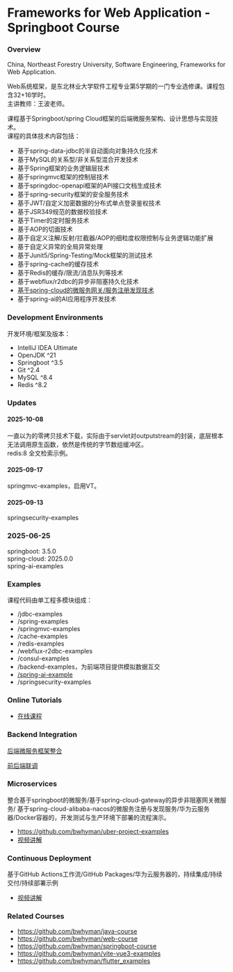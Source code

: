 # Frameworks for Web Application - Springboot Course

### Overview

China, Northeast Forestry University, Software Engineering, Frameworks for Web Application.

Web系统框架，是东北林业大学软件工程专业第5学期的一门专业选修课。课程包含32+16学时。  
主讲教师：王波老师。  

课程基于Springboot/spring Cloud框架的后端微服务架构、设计思想与实现技术。  
课程的具体技术内容包括：

- 基于spring-data-jdbc的半自动面向对象持久化技术
- 基于MySQL的关系型/非关系型混合开发技术
- 基于Spring框架的业务逻辑层技术
- 基于springmvc框架的控制层技术
- 基于springdoc-openapi框架的API接口文档生成技术
- 基于spring-security框架的安全服务技术
- 基于JWT/自定义加密数据的分布式单点登录鉴权技术
- 基于JSR349规范的数据校验技术
- 基于Timer的定时服务技术
- 基于AOP的切面技术
- 基于自定义注解/反射/拦截器/AOP的细粒度权限控制与业务逻辑功能扩展
- 基于自定义异常的全局异常处理
- 基于Junit5/Spring-Testing/Mock框架的测试技术
- 基于spring-cache的缓存技术
- 基于Redis的缓存/限流/消息队列等技术
- 基于webflux/r2dbc的异步非阻塞持久化技术
- [基于spring-cloud的微服务网关/服务注册发现技术](https://github.com/bwhyman/uber-project-examples)
- 基于spring-ai的AI应用程序开发技术

### Development Environments

开发环境/框架及版本：

- IntelliJ IDEA Ultimate
- OpenJDK ^21
- Springboot ^3.5
- Git ^2.4
- MySQL ^8.4
- Redis ^8.2

### Updates

#### 2025-10-08

一直以为的零拷贝技术下载，实际由于servlet对outputstream的封装，底层根本无法调用原生函数，依然是传统的字节数组缓冲区。  
redis:8 全文检索示例。  

#### 2025-09-17

springmvc-examples，启用VT。

#### 2025-09-13

springsecurity-examples

### 2025-06-25

springboot: 3.5.0  
spring-cloud: 2025.0.0  
spring-ai-examples

### Examples

课程代码由单工程多模块组成：

- /jdbc-examples
- /spring-examples
- /springmvc-examples
- /cache-examples
- /redis-examples
- /webflux-r2dbc-examples
- /consul-examples
- /backend-examples，为前端项目提供模拟数据互交
- [/spring-ai-example](https://github.com/bwhyman/spring-ai-examples)
- /springsecurity-examples

### Online Tutorials

- [在线课程](https://mooc1-1.chaoxing.com/course/208931964.html)

### Backend Integration

[后端微服务框架整合](https://mooc1.chaoxing.com/nodedetailcontroller/visitnodedetail?courseId=208931964&knowledgeId=298571472)

[前后端联调](https://mooc1.chaoxing.com/nodedetailcontroller/visitnodedetail?knowledgeId=300177471&courseId=208931964)

### Microservices

整合基于springboot的微服务/基于spring-cloud-gateway的异步非阻塞网关微服务/
基于spring-cloud-alibaba-nacos的微服务注册与发现服务/华为云服务器/Docker容器的，开发测试与生产环境下部署的流程演示。

- https://github.com/bwhyman/uber-project-examples
- [视频讲解](https://mooc1-1.chaoxing.com/nodedetailcontroller/visitnodedetail?courseId=208931964&knowledgeId=394488338)

### Continuous Deployment

基于GitHub Actions工作流/GitHub Packages/华为云服务器的，持续集成/持续交付/持续部署示例

- [视频讲解](https://mooc1-1.chaoxing.com/nodedetailcontroller/visitnodedetail?courseId=208931964&knowledgeId=326897803)

### Related Courses

- https://github.com/bwhyman/java-course
- https://github.com/bwhyman/web-course
- https://github.com/bwhyman/springboot-course
- https://github.com/bwhyman/vite-vue3-examples
- https://github.com/bwhyman/flutter_examples
